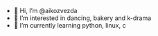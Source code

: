 - 👋 Hi, I’m @aikozvezda
- 👀 I’m interested in dancing, bakery and k-drama
- 🌱 I’m currently learning python, linux, c

